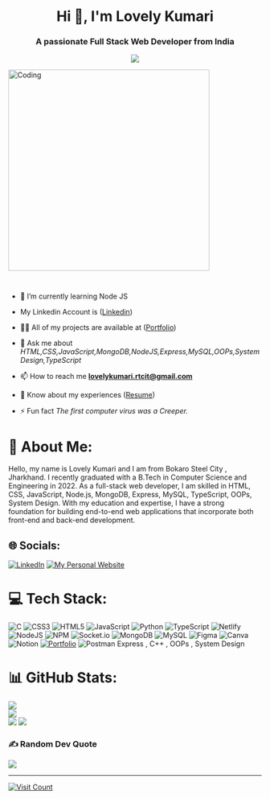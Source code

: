 <h1 align="center">Hi 👋, I'm Lovely Kumari</h1>
<h3 align="center">A passionate Full Stack Web Developer from India</h3>

<p align="center" color:"red">
     <a href="https://github.com/DenverCoder1/readme-typing-svg">
          <img src="https://readme-typing-svg.demolab.com/?lines=Hello! I am Lovely Kumari 🏽; I am a Full-Stack%20Web%20Developer 🏻‍💻; interested in Coding 🏃‍♂♂;Curious%20to%20learn%20new%20things !&font=Fira%20Code&center=true&width=440&height=45&color=#37bcf7&vCenter=true&size=22&pause=1000"></a>
      </p>

<img align="" alt="Coding" width="400" margin="auto" src="https://media.tenor.com/qJ5evVs-_uUAAAAC/coding.gif" />

<p align="left"> <img src="https://komarev.com/ghpvc/?username=Singh-Jii&label=Profile%20views&color=0e75b6&style=flat" alt="" /> </p>

<p align="left"> <a href="https://github.com/ryo-ma/github-profile-trophy"><img src="https://github-profile-trophy.vercel.app/?username=Singh-Jii" alt="" /></a> </p>


- 🌱 I’m currently learning Node JS
- My Linkedin Account is ([Linkedin](https://www.linkedin.com/in/lovely-kumari-86189a215
))

- 👨‍💻 All of my projects are available at ([Portfolio](https://singh-jii.github.io/))

- 💬 Ask me about *HTML,CSS,JavaScript,MongoDB,NodeJS,Express,MySQL,OOPs,System Design,TypeScript*

- 📫 How to reach me **lovelykumari.rtcit@gmail.com**

- 📄 Know about my experiences ([Resume](https://drive.google.com/file/d/1yyGMLlsq9psmV5--n4hYf_rGmK8XFoR5/view?usp=sharing))
- ⚡ Fun fact *The first computer virus was a Creeper.*

# 💫 About Me:
Hello, my name is Lovely Kumari and I am from Bokaro Steel City , Jharkhand. I recently graduated with a B.Tech in Computer Science and Engineering in 2022. As a full-stack web developer, I am skilled in HTML, CSS, JavaScript, Node.js, MongoDB, Express, MySQL, TypeScript, OOPs, System Design. With my education and expertise, I have a strong foundation for building end-to-end web applications that incorporate both front-end and back-end development.


## 🌐 Socials:

[![LinkedIn](https://img.shields.io/badge/LinkedIn-%230077B5.svg?logo=linkedin&logoColor=white)](https://www.linkedin.com/in/lovely-kumari-86189a215)
 <a href="https://singh-jii.github.io/">
      <img alt="My Personal Website" src="https://img.shields.io/static/v1?color=%237733ff&label=Website&message=Portfolio&style=flat&logo=amp&logoColor=ffffff&labelColor=161937">
    </a>


# 💻 Tech Stack:
![C](https://img.shields.io/badge/c-%2300599C.svg?style=for-the-badge&logo=c&logoColor=white) ![CSS3](https://img.shields.io/badge/css3-%231572B6.svg?style=for-the-badge&logo=css3&logoColor=white) ![HTML5](https://img.shields.io/badge/html5-%23E34F26.svg?style=for-the-badge&logo=html5&logoColor=white) ![JavaScript](https://img.shields.io/badge/javascript-%23323330.svg?style=for-the-badge&logo=javascript&logoColor=%23F7DF1E) ![Python](https://img.shields.io/badge/python-3670A0?style=for-the-badge&logo=python&logoColor=ffdd54) ![TypeScript](https://img.shields.io/badge/typescript-%23007ACC.svg?style=for-the-badge&logo=typescript&logoColor=white) ![Netlify](https://img.shields.io/badge/netlify-%23000000.svg?style=for-the-badge&logo=netlify&logoColor=#00C7B7) ![NodeJS](https://img.shields.io/badge/node.js-6DA55F?style=for-the-badge&logo=node.js&logoColor=white) ![NPM](https://img.shields.io/badge/NPM-%23000000.svg?style=for-the-badge&logo=npm&logoColor=white) ![Socket.io](https://img.shields.io/badge/Socket.io-black?style=for-the-badge&logo=socket.io&badgeColor=010101) ![MongoDB](https://img.shields.io/badge/MongoDB-%234ea94b.svg?style=for-the-badge&logo=mongodb&logoColor=white) ![MySQL](https://img.shields.io/badge/mysql-%2300f.svg?style=for-the-badge&logo=mysql&logoColor=white) 	![Figma](https://img.shields.io/badge/figma-%23F24E1E.svg?style=for-the-badge&logo=figma&logoColor=white) ![Canva](https://img.shields.io/badge/Canva-%2300C4CC.svg?style=for-the-badge&logo=Canva&logoColor=white) ![Notion](https://img.shields.io/badge/Notion-%23000000.svg?style=for-the-badge&logo=notion&logoColor=white) [![Portfolio](https://img.shields.io/badge/Portfolio-%23000000.svg?style=for-the-badge&logo=firefox&logoColor=#FF7139)](https://anshumapunia.github.io/) ![Postman](https://img.shields.io/badge/Postman-FF6C37?style=for-the-badge&logo=postman&logoColor=white) Express , C++ , OOPs , System Design
# 📊 GitHub Stats:
![](https://github-readme-stats.vercel.app/api?username=Singh-Jii&theme=dark&hide_border=false&include_all_commits=true&count_private=true)<br/>
![](https://github-readme-streak-stats.herokuapp.com/?user=Singh-Jii&theme=dark&hide_border=false)<br/>
![](https://github-readme-stats.vercel.app/api/top-langs/?username=Singh-Jii&theme=dark&hide_border=false&include_all_commits=true&count_private=true&layout=compact)
![](https://github-readme-activity-graph.cyclic.app/graph?username=Singh-Jii&count_private=true&theme=react-dark&hide_border=true)

### ✍ Random Dev Quote
![](https://quotes-github-readme.vercel.app/api?type=horizontal&theme=radical)

<!-- ### 😂 Random Dev Meme
![Random Dev Meme](https://example.com/meme.jpg)
 -->
---

[![Visit Count](https://visitcount.itsvg.in/api?id=Singh-Jii&icon=0&color=0)](https://visitcount.itsvg.in)
